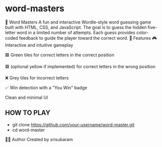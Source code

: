 # word-masters
🧠 Word Masters A fun and interactive Wordle-style word guessing game built with HTML, CSS, and JavaScript. The goal is to guess the hidden five-letter word in a limited number of attempts. Each guess provides color-coded feedback to guide the player toward the correct word.
🚀 Features
🎮 Interactive and intuitive gameplay

🟩 Green tiles for correct letters in the correct position

🟥 (optional yellow if implemented) for correct letters in the wrong position

❌ Grey tiles for incorrect letters

✅ Win detection with a "You Win" badge

Clean and minimal UI
## HOW TO PLAY
- git clone https://github.com/your-username/word-master.git
- cd word-master

🧑‍💻 Author
Created by srisubaram

